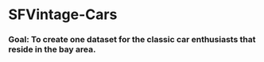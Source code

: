 # SFVintage-Cars
### Goal: To create one dataset for the classic car enthusiasts that reside in the bay area.
